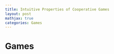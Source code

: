 ```yaml
---
title: Intuitive Properties of Cooperative Games
layout: post
mathjax: true
categories: Games
---
```


# Games


